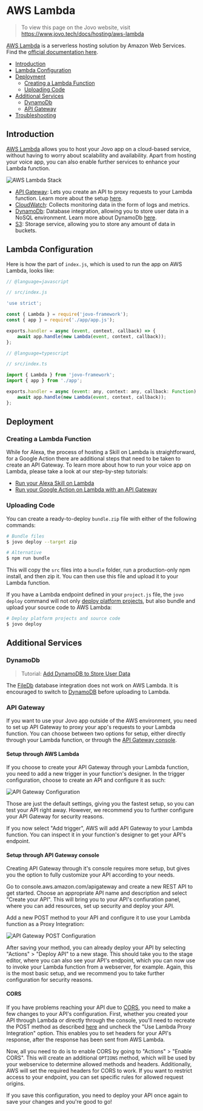 # AWS Lambda

> To view this page on the Jovo website, visit https://www.jovo.tech/docs/hosting/aws-lambda

[AWS Lambda](https://aws.amazon.com/lambda/) is a serverless hosting solution by Amazon Web Services. Find the [official documentation here](http://docs.aws.amazon.com/lambda/latest/dg/welcome.html).

- [Introduction](#introduction)
- [Lambda Configuration](#lambda-configuration)
- [Deployment](#deployment)
  - [Creating a Lambda Function](#creating-a-lambda-function)
  - [Uploading Code](#uploading-code)
- [Additional Services](#additional-services)
  - [DynamoDb](#dynamodb)
  - [API Gateway](#api-gateway)
- [Troubleshooting](#troubleshooting)

## Introduction

[AWS Lambda](https://aws.amazon.com/lambda/) allows you to host your Jovo app on a cloud-based service, without having to worry about scalability and availability. Apart from hosting your voice app, you can also enable further services to enhance your Lambda function.

![AWS Lambda Stack](../../img/jovo-aws-lambda.png)

- [API Gateway](https://aws.amazon.com/api-gateway/): Lets you create an API to proxy requests to your Lambda function. Learn more about the setup [here](#api-gateway).
- [CloudWatch](https://aws.amazon.com/cloudwatch/): Collects monitoring data in the form of logs and metrics.
- [DynamoDb](https://aws.amazon.com/dynamodb/): Database integration, allowing you to store user data in a NoSQL environment. Learn more about DynamoDb [here](https://www.jovo.tech/marketplace/jovo-db-dynamodb).
- [S3](https://aws.amazon.com/s3/): Storage service, allowing you to store any amount of data in buckets.

## Lambda Configuration

Here is how the part of `index.js`, which is used to run the app on AWS Lambda, looks like:

```javascript
// @language=javascript

// src/index.js

'use strict';

const { Lambda } = require('jovo-framework');
const { app } = require('./app/app.js');

exports.handler = async (event, context, callback) => {
	await app.handle(new Lambda(event, context, callback));
};

// @language=typescript

// src/index.ts

import { Lambda } from 'jovo-framework';
import { app } from './app';

exports.handler = async (event: any, context: any, callback: Function) => {
	await app.handle(new Lambda(event, context, callback));
};
```

## Deployment

### Creating a Lambda Function

While for Alexa, the process of hosting a Skill on Lambda is straightforward, for a Google Action there are additional steps that need to be taken to create an API Gateway. To learn more about how to run your voice app on Lambda, please take a look at our step-by-step tutorials:

- [Run your Alexa Skill on Lambda](https://www.jovo.tech/tutorials/alexa-skill-tutorial-nodejs/#aws-lambda)
- [Run your Google Action on Lambda with an API Gateway](https://www.jovo.tech/tutorials/host-google-action-on-lambda)

### Uploading Code

You can create a ready-to-deploy `bundle.zip` file with either of the following commands:

```sh
# Bundle files
$ jovo deploy --target zip

# Alternative
$ npm run bundle
```

This will copy the `src` files into a `bundle` folder, run a production-only npm install, and then zip it. You can then use this file and upload it to your Lambda function.

If you have a Lambda endpoint defined in your `project.js` file, the `jovo deploy` command will not only [deploy platform projects](../../workflows/project-lifecycle.md/#deploy-platform-projects '../project-lifecycle#deploy-platform-projects'), but also bundle and upload your source code to AWS Lambda:

```sh
# Deploy platform projects and source code
$ jovo deploy
```

## Additional Services

### DynamoDb

> Tutorial: [Add DynamoDB to Store User Data](https://www.jovo.tech/tutorials/add-dynamodb-database)

The [FileDb](../../integrations/databases/file-db.md '../databases/file-db') database integration does not work on AWS Lambda. It is encouraged to switch to [DynamoDB](../../integrations/databases/dynamodb.md '../databases/dynamodb') before uploading to Lambda.

### API Gateway

If you want to use your Jovo app outside of the AWS environment, you need to set up API Gateway to proxy your app's requests to your Lambda function. You can choose between two options for setup, either directly through your Lambda function, or through the [API Gateway console](console.aws.amazon.com/apigateway).

#### Setup through AWS Lambda

If you choose to create your API Gateway through your Lambda function, you need to add a new trigger in your function's designer. In the trigger configuration, choose to create an API and configure it as such:

![API Gateway Configuration](../../img/jovo-aws-lambda-api-gateway-config.png)

Those are just the default settings, giving you the fastest setup, so you can test your API right away. However, we recommend you to further configure your API Gateway for security reasons.

If you now select "Add trigger", AWS will add API Gateway to your Lambda function. You can inspect it in your function's designer to get your API's endpoint.

#### Setup through API Gateway console

Creating API Gateway through it's console requires more setup, but gives you the option to fully customize your API according to your needs.

Go to console.aws.amazon.com/apigateway and create a new REST API to get started. Choose an appropriate API name and description and select "Create your API". This will bring you to your API's confiuration panel, where you can add resources, set up security and deploy your API.

Add a new POST method to your API and configure it to use your Lambda function as a Proxy Integration:

![API Gateway POST Configuration](../../img/jovo-api-gateway-method-config.png)

After saving your method, you can already deploy your API by selecting "Actions" > "Deploy API" to a new stage. This should take you to the stage editor, where you can also see your API's endpoint, which you can now use to invoke your Lambda function from a webserver, for example. Again, this is the most basic setup, and we recommend you to take further configuration for security reasons.

#### CORS

If you have problems reaching your API due to [CORS](https://developer.mozilla.org/en-US/docs/Web/HTTP/CORS), you need to make a few changes to your API's configuration. First, whether you created your API through Lambda or directly through the console, you'll need to recreate the POST method as described [here](#setup-through-api-gateway-console) and uncheck the "Use Lambda Proxy Integration" option. This enables you to set headers for your API's response, after the response has been sent from AWS Lambda.

Now, all you need to do is to enable CORS by going to "Actions" > "Enable CORS". This will create an additional `OPTIONS` method, which will be used by your webservice to determine allowed methods and headers. Additionally, AWS will set the required headers for CORS to work. If you want to restrict access to your endpoint, you can set specific rules for allowed request origins.

If you save this configuration, you need to deploy your API once again to save your changes and you're good to go!

<!--[metadata]: {"description": "Deploy your Alexa Skills and Google Actions on AWS Lambda with the Jovo Framework", "route": "hosting/aws-lambda"}-->
